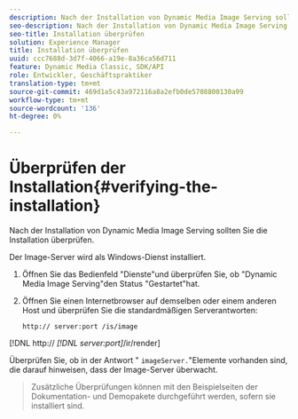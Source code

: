 ```yaml
---
description: Nach der Installation von Dynamic Media Image Serving sollten Sie die Installation überprüfen.
seo-description: Nach der Installation von Dynamic Media Image Serving sollten Sie die Installation überprüfen.
seo-title: Installation überprüfen
solution: Experience Manager
title: Installation überprüfen
uuid: ccc7688d-3d7f-4066-a19e-8a36ca56d711
feature: Dynamic Media Classic, SDK/API
role: Entwickler, Geschäftspraktiker
translation-type: tm+mt
source-git-commit: 469d1a5c43a972116a8a2efb0de5708800130a99
workflow-type: tm+mt
source-wordcount: '136'
ht-degree: 0%

---
```



# Überprüfen der Installation{#verifying-the-installation}

Nach der Installation von Dynamic Media Image Serving sollten Sie die Installation überprüfen.

Der Image-Server wird als Windows-Dienst installiert.

1. Öffnen Sie das Bedienfeld &quot;Dienste&quot;und überprüfen Sie, ob &quot;Dynamic Media Image Serving&quot;den Status &quot;Gestartet&quot;hat.
1. Öffnen Sie einen Internetbrowser auf demselben oder einem anderen Host und überprüfen Sie die standardmäßigen Serverantworten:

   `http:// server:port /is/image`

[!DNL http:// *[!DNL server:port]*/ir/render]

Überprüfen Sie, ob in der Antwort &quot; `imageServer.`&quot;Elemente vorhanden sind, die darauf hinweisen, dass der Image-Server überwacht.
>Zusätzliche Überprüfungen können mit den Beispielseiten der Dokumentation- und Demopakete durchgeführt werden, sofern sie installiert sind.

